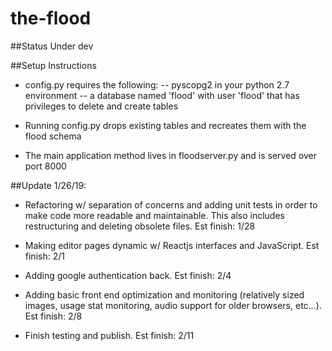 # the-flood
##Status
Under dev

##Setup Instructions
- config.py requires the following:
-- pyscopg2 in your python 2.7 environment
-- a database named 'flood' with user 'flood' that has privileges to delete and
create tables

- Running config.py drops existing tables and recreates them with the flood schema

- The main application method lives in floodserver.py and is served over port 8000

##Update 1/26/19:

- Refactoring w/ separation of concerns and adding unit tests in order to make code more
readable and maintainable. This also includes restructuring and deleting obsolete files.
Est finish: 1/28

- Making editor pages dynamic w/ Reactjs interfaces and JavaScript. Est finish: 2/1

- Adding google authentication back. Est finish: 2/4

- Adding basic front end optimization and monitoring (relatively sized images,
  usage stat monitoring, audio support for older browsers, etc...). Est finish: 2/8

- Finish testing and publish. Est finish: 2/11

